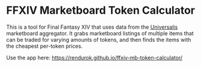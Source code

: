 # FFXIV Marketboard Token Calculator

This is a tool for Final Fantasy XIV that uses data from the [Universalis](https://universalis.app/) marketboard aggregator. It grabs marketboard listings of multiple items that can be traded for varying amounts of tokens, and then finds the items with the cheapest per-token prices.

Use the app here: https://rendurok.github.io/ffxiv-mb-token-calculator/
